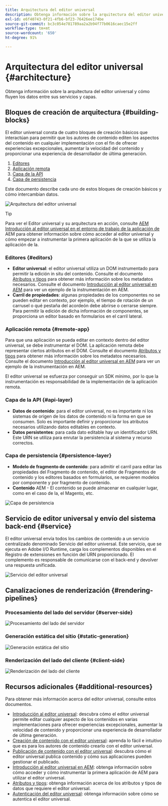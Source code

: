 ```yaml
---
title: Arquitectura del editor universal
description: Obtenga información sobre la arquitectura del editor universal y cómo fluyen los datos entre sus servicios y capas.
exl-id: e6f40743-0f21-4fb6-bf23-76426ee174be
source-git-commit: bc3c054e781789aa2a2b94f77b0616caec15e2ff
workflow-type: tm+mt
source-wordcount: '650'
ht-degree: 91%

---
```



# Arquitectura del editor universal {#architecture}

Obtenga información sobre la arquitectura del editor universal y cómo fluyen los datos entre sus servicios y capas.

## Bloques de creación de arquitectura {#building-blocks}

El editor universal consta de cuatro bloques de creación básicos que interactúan para permitir que los autores de contenido editen los aspectos del contenido en cualquier implementación con el fin de ofrecer experiencias excepcionales, aumentar la velocidad del contenido y proporcionar una experiencia de desarrollador de última generación.

1. [Editores](#editors)
1. [Aplicación remota](#remote-app)
1. [Capa de la API](#api-layer)
1. [Capa de persistencia](#persistence-layer)

Este documento describe cada uno de estos bloques de creación básicos y cómo intercambian datos.

![Arquitectura del editor universal](assets/architecture.png)

>[!TIP]
>
>Para ver el Editor universal y su arquitectura en acción, consulte [AEM Introducción al editor universal en el entorno de trabajo de la aplicación de](getting-started.md) AEM para obtener información sobre cómo acceder al editor universal y cómo empezar a instrumentar la primera aplicación de la que se utiliza la aplicación de la.

### Editores {#editors}

* **Editor universal**: el editor universal utiliza un DOM instrumentado para permitir la edición in situ del contenido. Consulte el documento [Atributos y tipos](attributes-types.md) para obtener más información sobre los metadatos necesarios. Consulte el documento [Introducción al editor universal en AEM](getting-started.md) para ver un ejemplo de la instrumentación en AEM.
* **Carril de propiedades**: algunas propiedades de los componentes no se pueden editar en contexto, por ejemplo, el tiempo de rotación de un carrusel o qué pestaña del acordeón debe abrirse o cerrarse siempre. Para permitir la edición de dicha información de componentes, se proporciona un editor basado en formularios en el carril lateral.

### Aplicación remota {#remote-app}

Para que una aplicación se pueda editar en contexto dentro del editor universal, se debe instrumentar el DOM. La aplicación remota debe representar ciertos atributos en el DOM. Consulte el documento [Atributos y tipos](attributes-types.md) para obtener más información sobre los metadatos necesarios. Consulte el documento [Introducción al editor universal en AEM](getting-started.md) para ver un ejemplo de la instrumentación en AEM.

El editor universal se esfuerza por conseguir un SDK mínimo, por lo que la instrumentación es responsabilidad de la implementación de la aplicación remota.

### Capa de la API {#api-layer}

* **Datos de contenido**: para el editor universal, no es importante ni los sistemas de origen de los datos de contenido ni la forma en que se consumen. Solo es importante definir y proporcionar los atributos necesarios utilizando datos editables en contexto.
* **Datos persistentes**: para cada dato editable hay un identificador URN. Este URN se utiliza para enrutar la persistencia al sistema y recurso correctos.

### Capa de persistencia {#persistence-layer}

* **Modelo de fragmento de contenido**: para admitir el carril para editar las propiedades del Fragmento de contenido, el editor de Fragmentos de contenido y los editores basados en formularios, se requieren modelos por componente y por fragmento de contenido.
* **Contenido** AEM - El contenido se puede almacenar en cualquier lugar, como en el caso de la, el Magento, etc.

![Capa de persistencia](assets/persistence-layer.png)

## Servicio de editor universal y envío del sistema back-end {#service}

El editor universal envía todos los cambios de contenido a un servicio centralizado denominado Servicio del editor universal. Este servicio, que se ejecuta en Adobe I/O Runtime, carga los complementos disponibles en el Registro de extensiones en función del URN proporcionado. El complemento es responsable de comunicarse con el back-end y devolver una respuesta unificada.

![Servicio del editor universal](assets/universal-editor-service.png)

## Canalizaciones de renderización {#rendering-pipelines}

### Procesamiento del lado del servidor {#server-side}

![Procesamiento del lado del servidor](assets/server-side.png)

### Generación estática del sitio {#static-generation}

![Generación estática del sitio](assets/static-generation.png)

### Renderización del lado del cliente {#client-side}

![Renderización del lado del cliente](assets/client-side.png)

## Recursos adicionales {#additional-resources}

Para obtener más información acerca del editor universal, consulte estos documentos.

* [Introducción al editor universal](introduction.md): descubra cómo el editor universal permite editar cualquier aspecto de los contenidos en varias implementaciones para ofrecer experiencias excepcionales, aumentar la velocidad de contenido y proporcionar una experiencia de desarrollador de última generación.
* [Creación de contenido con el editor universal](authoring.md): aprenda lo fácil e intuitivo que es para los autores de contenido crearlo con el editor universal.
* [Publicación de contenido con el editor universal](publishing.md): descubra cómo el editor universal publica contenido y cómo sus aplicaciones pueden gestionar el publicado.
* [Introducción al editor universal en AEM](getting-started.md): obtenga información sobre cómo acceder y cómo instrumentar la primera aplicación de AEM para utilizar el editor universal.
* [Atributos y tipos](attributes-types.md): obtenga información acerca de los atributos y tipos de datos que requiere el editor universal.
* [Autenticación del editor universal](authentication.md): obtenga información sobre cómo se autentica el editor universal.
